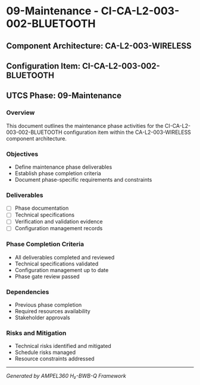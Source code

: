 # 09-Maintenance - CI-CA-L2-003-002-BLUETOOTH

## Component Architecture: CA-L2-003-WIRELESS
## Configuration Item: CI-CA-L2-003-002-BLUETOOTH
## UTCS Phase: 09-Maintenance

### Overview
This document outlines the maintenance phase activities for the CI-CA-L2-003-002-BLUETOOTH configuration item within the CA-L2-003-WIRELESS component architecture.

### Objectives
- Define maintenance phase deliverables
- Establish phase completion criteria
- Document phase-specific requirements and constraints

### Deliverables
- [ ] Phase documentation
- [ ] Technical specifications
- [ ] Verification and validation evidence
- [ ] Configuration management records

### Phase Completion Criteria
- All deliverables completed and reviewed
- Technical specifications validated
- Configuration management up to date
- Phase gate review passed

### Dependencies
- Previous phase completion
- Required resources availability
- Stakeholder approvals

### Risks and Mitigation
- Technical risks identified and mitigated
- Schedule risks managed
- Resource constraints addressed

---
*Generated by AMPEL360 H₂-BWB-Q Framework*
